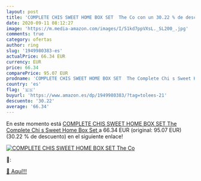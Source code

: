```yaml
---
layout: post
title: 'COMPLETE CHIS SWEET HOME BOX SET  The Co con un 30.22 % de descuento'
date: 2020-09-11 08:12:27
image: 'https://m.media-amazon.com/images/I/51kd7ppVXsL._SL200_.jpg'
comments: true
category: ofertas
author: ring
slug: '1949980383-es'
actualPrice: 66.34 EUR
currency: EUR
price: 66.34
comparePrice: 95.07 EUR
prodname: 'COMPLETE CHIS SWEET HOME BOX SET  The Complete Chi s Sweet Home Box Set '
country: 'es'
flag: '🇪🇸'
buyurl: 'https://www.amazon.es/dp/1949980383/?tag=tolees-21'
descuento: '30.22'
average: '66.34'
---
```


En este momento está [COMPLETE CHIS SWEET HOME BOX SET  The Complete Chi s Sweet Home Box Set ](https://www.amazon.es/dp/1949980383/?tag=tolees-21) a 66.34 EUR (original: 95.07 EUR) (30.22 %  de descuento) en el siguiente enlace!

[![COMPLETE CHIS SWEET HOME BOX SET  The Co](https://m.media-amazon.com/images/I/51kd7ppVXsL._SL200_.jpg)](https://www.amazon.es/dp/1949980383/?tag=tolees-21)

🔎:


[🛒 Aquí!!!](https://www.amazon.es/dp/1949980383/?tag=tolees-21)
